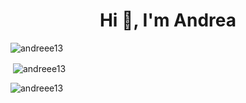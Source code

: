 <h1 align="center">Hi 👋, I'm Andrea</h1>

<p><img align="center" src="https://github-readme-stats.vercel.app/api/top-langs?username=andreee13&show_icons=true&locale=en&layout=compact" alt="andreee13" /></p>

<p>&nbsp;<img align="center" src="https://github-readme-stats.vercel.app/api?username=andreee13&show_icons=true&locale=en" alt="andreee13" /></p>

<p><img align="center" src="https://github-readme-streak-stats.herokuapp.com/?user=andreee13&" alt="andreee13" /></p>
